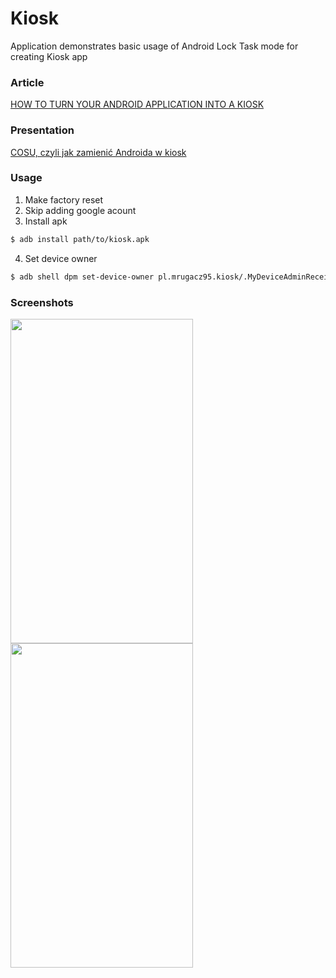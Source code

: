 # Kiosk
Application demonstrates basic usage of Android Lock Task mode for creating Kiosk app
### Article
[HOW TO TURN YOUR ANDROID APPLICATION INTO A KIOSK](https://snow.dog/blog/kiosk-mode-android/)
### Presentation
[COSU, czyli jak zamienić Androida w kiosk](https://drive.google.com/file/d/1uAX11bXR8aC-sg5VlybGaHo0vmuIw93l/view?usp=sharing)
### Usage
1. Make factory reset
2. Skip adding google acount
3. Install apk
```bash
$ adb install path/to/kiosk.apk
```
4. Set device owner
```bash
$ adb shell dpm set-device-owner pl.mrugacz95.kiosk/.MyDeviceAdminReceiver
```

### Screenshots
<img src="https://user-images.githubusercontent.com/12548284/37874490-775d37d6-3030-11e8-897c-e5d930a3d44f.png" width="292" height="519" /> <img src="https://user-images.githubusercontent.com/12548284/37874485-6c9b6a70-3030-11e8-8ea4-75ec19f10a59.png" width="292" height="519" />
